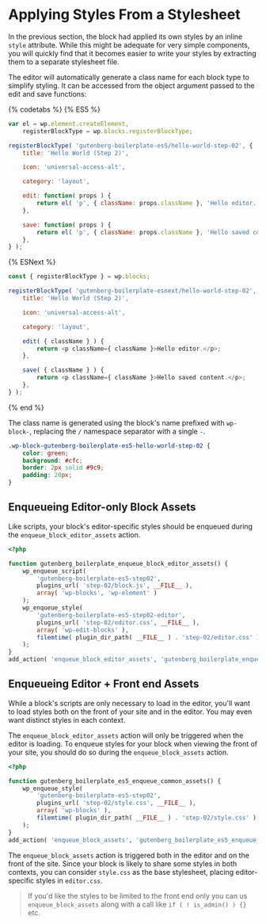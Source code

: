 # Applying Styles From a Stylesheet

In the previous section, the block had applied its own styles by an inline `style` attribute. While this might be adequate for very simple components, you will quickly find that it becomes easier to write your styles by extracting them to a separate stylesheet file.

The editor will automatically generate a class name for each block type to simplify styling. It can be accessed from the object argument passed to the edit and save functions:

{% codetabs %}
{% ES5 %}
```js
var el = wp.element.createElement,
	registerBlockType = wp.blocks.registerBlockType;

registerBlockType( 'gutenberg-boilerplate-es5/hello-world-step-02', {
	title: 'Hello World (Step 2)',

	icon: 'universal-access-alt',

	category: 'layout',

	edit: function( props ) {
		return el( 'p', { className: props.className }, 'Hello editor.' );
	},

	save: function( props ) {
		return el( 'p', { className: props.className }, 'Hello saved content.' );
	},
} );
```
{% ESNext %}
```js
const { registerBlockType } = wp.blocks;

registerBlockType( 'gutenberg-boilerplate-esnext/hello-world-step-02', {
	title: 'Hello World (Step 2)',

	icon: 'universal-access-alt',

	category: 'layout',

	edit( { className } ) {
		return <p className={ className }>Hello editor.</p>;
	},

	save( { className } ) {
		return <p className={ className }>Hello saved content.</p>;
	},
} );
```
{% end %}

The class name is generated using the block's name prefixed with `wp-block-`, replacing the `/` namespace separator with a single `-`.

```css
.wp-block-gutenberg-boilerplate-es5-hello-world-step-02 {
	color: green;
	background: #cfc;
	border: 2px solid #9c9;
	padding: 20px;
}
```

## Enqueueing Editor-only Block Assets

Like scripts, your block's editor-specific styles should be enqueued during the `enqueue_block_editor_assets` action.

```php
<?php

function gutenberg_boilerplate_enqueue_block_editor_assets() {
	wp_enqueue_script(
		'gutenberg-boilerplate-es5-step02',
		plugins_url( 'step-02/block.js', __FILE__ ),
		array( 'wp-blocks', 'wp-element' )
	);
	wp_enqueue_style(
		'gutenberg-boilerplate-es5-step02-editor',
		plugins_url( 'step-02/editor.css', __FILE__ ),
		array( 'wp-edit-blocks' ),
		filemtime( plugin_dir_path( __FILE__ ) . 'step-02/editor.css' )
	);
}
add_action( 'enqueue_block_editor_assets', 'gutenberg_boilerplate_enqueue_block_editor_assets' );
```

## Enqueueing Editor + Front end Assets

While a block's scripts are only necessary to load in the editor, you'll want to load styles both on the front of your site and in the editor. You may even want distinct styles in each context.

The `enqueue_block_editor_assets` action will only be triggered when the editor is loading. To enqueue styles for your block when viewing the front of your site, you should do so during the `enqueue_block_assets` action.

```php
<?php

function gutenberg_boilerplate_es5_enqueue_common_assets() {
	wp_enqueue_style(
		'gutenberg-boilerplate-es5-step02',
		plugins_url( 'step-02/style.css', __FILE__ ),
		array( 'wp-blocks' ),
		filemtime( plugin_dir_path( __FILE__ ) . 'step-02/style.css' )
	);
}
add_action( 'enqueue_block_assets', 'gutenberg_boilerplate_es5_enqueue_common_assets' );
```

The `enqueue_block_assets` action is triggered both in the editor and on the front of the site. Since your block is likely to share some styles in both contexts, you can consider `style.css` as the base stylesheet, placing editor-specific styles in `editor.css`.

> If you'd like the styles to be limited to the front end only you can us `enqueue_block_assets` along with a call like `if ( ! is_admin() ) {}` etc.
